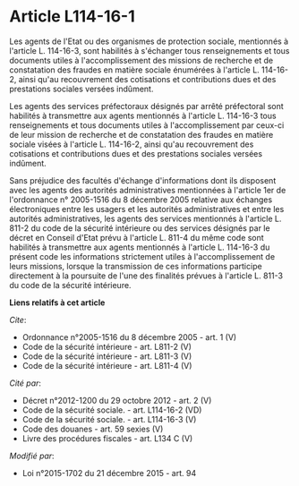 # Article L114-16-1

Les agents de l'Etat ou des organismes de protection sociale, mentionnés à l'article L. 114-16-3, sont habilités à s'échanger
tous renseignements et tous documents utiles à l'accomplissement des missions de recherche et de constatation des fraudes en
matière sociale énumérées à l'article L. 114-16-2, ainsi qu'au recouvrement des cotisations et contributions dues et des
prestations sociales versées indûment. 

Les agents des services préfectoraux désignés par arrêté préfectoral sont habilités à transmettre aux agents mentionnés à
l'article L. 114-16-3 tous renseignements et tous documents utiles à l'accomplissement par ceux-ci de leur mission de
recherche et de constatation des fraudes en matière sociale visées à l'article L. 114-16-2, ainsi qu'au recouvrement des
cotisations et contributions dues et des prestations sociales versées indûment. 

Sans préjudice des facultés d'échange d'informations dont ils disposent avec les agents des autorités administratives
mentionnées à l'article 1er de l'ordonnance n° 2005-1516 du 8 décembre 2005 relative aux échanges électroniques entre les
usagers et les autorités administratives et entre les autorités administratives, les agents des services mentionnés à
l'article L. 811-2 du code de la sécurité intérieure ou des services désignés par le décret en Conseil d'Etat prévu à
l'article L. 811-4 du même code sont habilités à transmettre aux agents mentionnés à l'article L. 114-16-3 du présent code
les informations strictement utiles à l'accomplissement de leurs missions, lorsque la transmission de ces informations
participe directement à la poursuite de l'une des finalités prévues à l'article L. 811-3 du code de la sécurité intérieure.

**Liens relatifs à cet article**

_Cite_:

  - Ordonnance n°2005-1516 du 8 décembre 2005 - art. 1 (V)
  - Code de la sécurité intérieure - art. L811-2 (V)
  - Code de la sécurité intérieure - art. L811-3 (V)
  - Code de la sécurité intérieure - art. L811-4 (V)

_Cité par_:

  - Décret n°2012-1200 du 29 octobre 2012 - art. 2 (V)
  - Code de la sécurité sociale. - art. L114-16-2 (VD)
  - Code de la sécurité sociale. - art. L114-16-3 (V)
  - Code des douanes - art. 59 sexies (V)
  - Livre des procédures fiscales - art. L134 C (V)

_Modifié par_:

  - Loi n°2015-1702 du 21 décembre 2015 - art. 94
